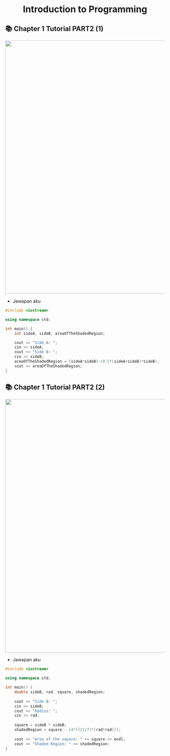 <h1 align="center">Introduction to Programming</h1>

## 📚 Chapter 1 Tutorial PART2 (1)
<p align="left">
  <img src="https://github.com/PishangShedappp/CSC126/assets/62550064/37804989-152c-4630-ad92-cc15599881a7" width="800">
</p>

- Jawapan aku
```cpp
#include <iostream>

using namespace std;

int main() {
	int sideA, sideB, areaOfTheShadedRegion;

	cout << "Side A: ";
	cin >> sideA;
	cout << "Side B: ";
	cin >> sideB;
	areaOfTheShadedRegion = (sideA*sideB)-(0.5*(sideA+sideB)*sideB);
	cout << areaOfTheShadedRegion;
}
```

## 📚 Chapter 1 Tutorial PART2 (2)
<p align="left">
  <img src="https://github.com/PishangShedappp/CSC126/assets/62550064/38d29104-d834-40e0-b153-e2fa394a97f7" width="800">
</p>

- Jawapan aku
```cpp
#include <iostream>

using namespace std;

int main() {
	double sideB, rad, square, shadedRegion;
	
	cout << "Side B: ";
	cin >> sideB;
	cout << "Radius: ";
	cin >> rad;
	
	square = sideB * sideB;
	shadedRegion = square - (4*((22/7)*(rad*rad)));
	
	cout << "Area of the square: " << square << endl;
	cout << "Shaded Region: " << shadedRegion;
}
```
